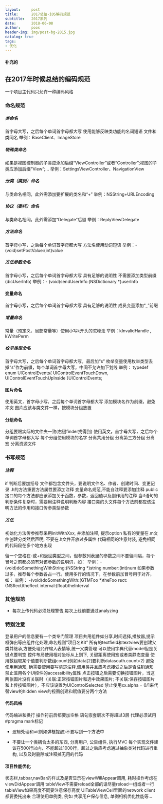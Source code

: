 ```yaml
---
layout:     post
title:      2017总结-iOS编码规范
subtitle:   2017系列
date:       2018-06-08
author:     poos
header-img: img/post-bg-2015.jpg
catalog: true
tags:
- 优化
---
```


#### 补充的

## 在2017年时候总结的编码规范

一个项目主代码只允许一种编码风格

### 命名规范

##### 类命名
首字母大写，之后每个单词首字母都大写
使用能够反映类功能的名词短语
文件和类同名
举例：BaseClient、ImageStore

##### 特殊类命名
如果是视图控制器的子类应添加后缀“ViewController”或者“Controller”;视图的子类应添加后缀“View”;...
举例：SettingsViewController、NavigationView

##### 分类（类别）命名 
与类命名相同，此外需添加要扩展的类名和“+”
举例：NSString+URLEncoding

##### 协议（委托）命名
与类命名相同，此外需添加“Delegate”后缀
举例：ReplyViewDelegate

##### 方法命名
首字母小写，之后每个单词首字母都大写
方法名使用动词短语
举例：- (void)setPostValue:(int)value

##### 方法参数命名
首字母小写，之后每个单词首字母都大写
具有足够的说明性
不需要添加类型前缀(dicUserInfo)
举例：- (void)sendUserInfo:(NSDictionary *)userInfo

#### 变量命名
首字母小写，之后每个单词首字母都大写
具有足够的说明性
成员变量添加“_”前缀

##### 常量命名
常量（预定义，局部常量等）使用小写k开头的驼峰法
举例：kInvalidHandle , kWritePerm

##### 枚举类型命名
首字母大写，之后每个单词首字母都大写，最后加“s”
枚举变量使用枚举类型去掉“s”作为前缀，每个单词首字母大写，中间不允许加下划线
举例：
typedef enum UIControlEvents{
UIControlEventTouchDown,
UIControlEventTouchUpInside
}UIControlEvents;

#### 图片命名
使用英文，首字母小写，之后每个单词首字母都大写
添加模块名作为前缀，避免冲突
图片应该与类文件一样，按模块分组放置

#### 分组命名
分组要跟实际的文件夹一致(右键finder找得到)
使用英文，首字母大写，之后每个单词首字母都大写
每个分组使用模块的名字
分离共用分组
分离第三方分组
分离宏
分离资源文件

### 书写规范

##### 注释
if 判断后要加括号
文件都包含文件头，要说明文件名、作者、创建时间、变更记录
.h的方法重要方法属性要添加注释
变量命名规范,不能自注释要添加注释
public接口的每个方法都应该添加关于函数，参数，返回值以及副作用的注释
当if语句的判断条件复杂时，需要用注释说明判断内容
接口类的头文件每个方法前都应该注明方法的作用和接口传参类型参数

##### 方法
初始化方法传参推荐采用initWithXxx, 并添加注释, 提示option
私有的变量在.m文件创建分类然后声明, 不要在.h文件开放过多属性
代码相同的注意封装, 避免相同的代码段在多个地方出现

留一个空格在-或+和返回类型之间，但参数列表里的参数之间不要留间隔，每个冒号之前都必须有对该参数的说明词，如：
举例：- (void)doSomethingWithString:(NSString *)string number:(int)num
如果参数过多，推荐每个参数各占一行。使用多行的情况下，在参数前加冒号用于对齐，如：
举例： -(void)doSomethingWith:(GTMFoo *)theFoo
rect:(NSRect)theRect
interval:(float)theInterval


### 其他规范

- 每次上传代码必须处理警告,每次上线前要通过analyzing

### 特别注意
登录用户的信息要有一个类专门管理
项目共用组件如分享,时间选择,播放器,提示框弹出等应组件化处理,命名规则"项目名Kit"
所有的textfield和textview要创建父类并继承,方便处理允许输入表情等,统一父类管理
可以使用字典代替model但是关键点要判空
控件布局使用相对坐标从上到下, 关键距离使用宏或者类静态变量
使用数组取某个值要判断数组count(例如data[2]要判断datasouth.count>2)
避免使用用通知, 确需要使用要写清楚注释,调用类并且应考虑接受之后是否注销通知
禁止滥用各个UI控件的accessibility属性
点击按钮之后需要切换按钮图片，当这两张图片没有关联时（关联:正常按钮图片和选中效果图片; 不关联:保存按钮图片和上传按钮图片），不应该设置为UIControlSelected
禁止使用xx.alpha = 0/1来代替view的hidden
view的视图创建和赋值要分两个方法

#### 代码风格
代码缩进和换行
操作符前后都要加空格
语句嵌套层次不得超过3层
代理必须试用#pragma mark标记

- 逻辑处理和ui(例如弹框提醒)不要写到一个方法中

- 不要让一个类耦合太多的东西, 分离用户, 公告组件, 执行MVC 
每个实现文件建议在500行以内，不能超过1000行，超过之后应考虑通过抽象类对代码进行重构, 以及及时删除或注释掉无用的代码

#### 项目性能优化
状态栏,tabbar,navBar的样式及是否显示在viewWillAppear调用, 耗时操作考虑在viewDidAppear调用
tableView不需要reload全部的话尽量reload一组或者一行
tableView如果高度不同要注意保存高度
UITableViewCell里面的network client都要委托出来
合理使用单例类, 例如 共享用户保存信息, 单例相机优化性能等...
